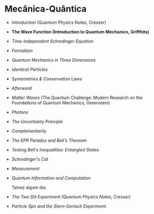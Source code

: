 # Mecânica-Quântica

- Introduction (Quantum Physics Notes, Cresser)
- **The Wave Function (Introduction to Quantum Mechanics, Griffhits)**
- *Time-Independent Schrodinger Equation*
- *Formalism*
- *Quantum Mechanics in Three Dimensions*
- *Identical Particles*
- *Symemetries & Conservation Laws*
- *Afterword*
- *Matter Waves* (The Quantum Challenge: Modern Research on the Foundations of Quantum Mechanics, Greenstein)
- *Photons*
- *The Uncertainty Principle*
- *Complementarity*
- *The EPR Paradox and Bell's Theorem*
- *Testing Bell's Inequalities: Entangled States*
- *Schrodinger's Cat*
- *Measurement*
- *Quantum Information and Computation*

  Talvez algum dia:
- *The Two Slit Experiment (Quantum Physics Notes, Cresser)*
- *Particle Spn and the Stern-Gerlach Experiment*
